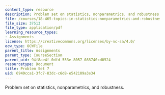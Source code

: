 ```yaml
---
content_type: resource
description: Problem set on statistics, nonparametrics, and robustness.
file: /courses/18-465-topics-in-statistics-nonparametrics-and-robustness-spring-2005/6949cca13fc783dcc6d8e542109a3e34_ps7.pdf
file_size: 37513
file_type: application/pdf
learning_resource_types:
- Assignments
license: https://creativecommons.org/licenses/by-nc-sa/4.0/
ocw_type: OCWFile
parent_title: Assignments
parent_type: CourseSection
parent_uid: 94f8ae4f-0dfd-553e-8057-088740cd0524
resourcetype: Document
title: Problem Set 7
uid: 6949cca1-3fc7-83dc-c6d8-e542109a3e34
---
```

Problem set on statistics, nonparametrics, and robustness.